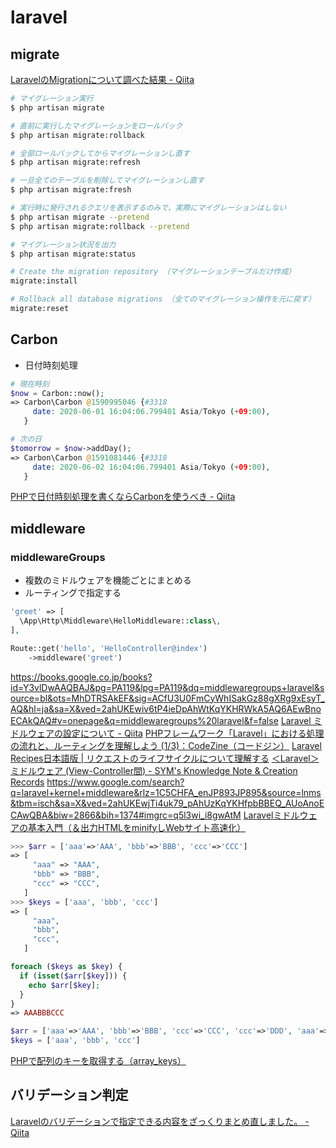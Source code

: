 # laravel

## migrate
[LaravelのMigrationについて調べた結果 - Qiita](https://qiita.com/qiita-kurara/items/9a34f97a184a1d8c1c35)

```bash
# マイグレーション実行
$ php artisan migrate

# 直前に実行したマイグレーションをロールバック
$ php artisan migrate:rollback

# 全部ロールバックしてからマイグレーションし直す
$ php artisan migrate:refresh

# 一旦全てのテーブルを削除してマイグレーションし直す
$ php artisan migrate:fresh

# 実行時に発行されるクエリを表示するのみで、実際にマイグレーションはしない
$ php artisan migrate --pretend
$ php artisan migrate:rollback --pretend

# マイグレーション状況を出力
$ php artisan migrate:status

# Create the migration repository （マイグレーションテーブルだけ作成）
migrate:install

# Rollback all database migrations （全てのマイグレーション操作を元に戻す）
migrate:reset
```

## Carbon
- 日付時刻処理
```php
# 現在時刻
$now = Carbon::now();
=> Carbon\Carbon @1590995046 {#3318
     date: 2020-06-01 16:04:06.799401 Asia/Tokyo (+09:00),
   }

# 次の日
$tomorrow = $now->addDay();
=> Carbon\Carbon @1591081446 {#3318
     date: 2020-06-02 16:04:06.799401 Asia/Tokyo (+09:00),
   }
```
[PHPで日付時刻処理を書くならCarbonを使うべき - Qiita](https://qiita.com/yudsuzuk/items/ff894bd0b76d4657741d)

## middleware
### middlewareGroups
- 複数のミドルウェアを機能ごとにまとめる
- ルーティングで指定する
```php
'greet' => [
  \App\Http\Middleware\HelloMiddleware::class\,
],

Route::get('hello', 'HelloController@index')
    ->middleware('greet')
```
https://books.google.co.jp/books?id=Y3vlDwAAQBAJ&pg=PA119&lpg=PA119&dq=middlewaregroups+laravel&source=bl&ots=MhDTRSAkEF&sig=ACfU3U0FmCyWhISakGz88gXRg9xEsyT_AQ&hl=ja&sa=X&ved=2ahUKEwiv6tP4ieDpAhWtKqYKHRWkA5AQ6AEwBnoECAkQAQ#v=onepage&q=middlewaregroups%20laravel&f=false
[Laravel ミドルウェアの設定について - Qiita](https://qiita.com/KZ-taran/items/a746a96b12489ae56553)
[PHPフレームワーク「Laravel」における処理の流れと、ルーティングを理解しよう (1/3)：CodeZine（コードジン）](https://codezine.jp/article/detail/11370)
[Laravel Recipes日本語版 | リクエストのライフサイクルについて理解する](http://recipes.laravel.jp/recipe/96)
[＜Laravel＞ミドルウェア (View-Controller間) - SYM's Knowledge Note & Creation Records](https://sympathia.hatenablog.com/entry/2019/07/18/161035)
https://www.google.com/search?q=laravel+kernel+middleware&rlz=1C5CHFA_enJP893JP895&source=lnms&tbm=isch&sa=X&ved=2ahUKEwjTi4uk79_pAhUzKqYKHfpbBBEQ_AUoAnoECAwQBA&biw=2866&bih=1374#imgrc=q5l3wi_i8gwAtM
[Laravelミドルウェアの基本入門（＆出力HTMLをminifyしWebサイト高速化）](https://www.ritolab.com/entry/69)

```php
>>> $arr = ['aaa'=>'AAA', 'bbb'=>'BBB', 'ccc'=>'CCC']
=> [
     "aaa" => "AAA",
     "bbb" => "BBB",
     "ccc" => "CCC",
   ]
>>> $keys = ['aaa', 'bbb', 'ccc']
=> [
     "aaa",
     "bbb",
     "ccc",
   ]

foreach ($keys as $key) {
  if (isset($arr[$key])) {
    echo $arr[$key];
  }
}
=> AAABBBCCC

$arr = ['aaa'=>'AAA', 'bbb'=>'BBB', 'ccc'=>'CCC', 'ccc'=>'DDD', 'aaa'=>'FFF', 'ccc'=>'GGG', 'bbb'=>'HHH']
$keys = ['aaa', 'bbb', 'ccc']
```
[PHPで配列のキーを取得する（array_keys）](https://www.flatflag.nir87.com/arraykeys-383)


## バリデーション判定
[Laravelのバリデーションで指定できる内容をざっくりまとめ直しました。 - Qiita](https://qiita.com/fagai/items/9904409d3703ef6f79a2)
